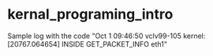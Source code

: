 # kernal_programing_intro

Sample log with the code
"Oct  1 09:46:50 vclv99-105 kernel: [20767.064654] INSIDE GET_PACKET_INFO eth1"
